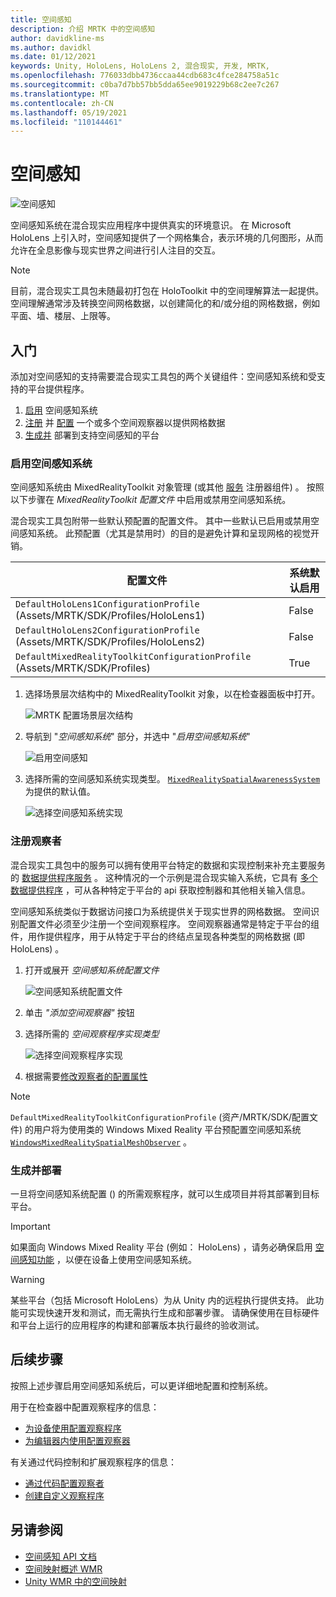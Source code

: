 ```yaml
---
title: 空间感知
description: 介绍 MRTK 中的空间感知
author: davidkline-ms
ms.author: davidkl
ms.date: 01/12/2021
keywords: Unity, HoloLens, HoloLens 2, 混合现实, 开发, MRTK,
ms.openlocfilehash: 776033dbb4736ccaa44cdb683c4fce284758a51c
ms.sourcegitcommit: c0ba7d7bb57bb5dda65ee9019229b68c2ee7c267
ms.translationtype: MT
ms.contentlocale: zh-CN
ms.lasthandoff: 05/19/2021
ms.locfileid: "110144461"
---
```

# <a name="spatial-awareness"></a>空间感知

![空间感知](../images/spatial-awareness/MRTK_SpatialAwareness_Main.png)

空间感知系统在混合现实应用程序中提供真实的环境意识。 在 Microsoft HoloLens 上引入时，空间感知提供了一个网格集合，表示环境的几何图形，从而允许在全息影像与现实世界之间进行引人注目的交互。

> [!NOTE]
> 目前，混合现实工具包未随最初打包在 HoloToolkit 中的空间理解算法一起提供。 空间理解通常涉及转换空间网格数据，以创建简化的和/或分组的网格数据，例如平面、墙、楼层、上限等。

## <a name="getting-started"></a>入门

添加对空间感知的支持需要混合现实工具包的两个关键组件：空间感知系统和受支持的平台提供程序。

1. [启用](#enable-the-spatial-awareness-system) 空间感知系统
2. [注册](#register-observers) 并 [配置](configuring-spatial-awareness-mesh-observer.md) 一个或多个空间观察器以提供网格数据
3. [生成并](#build-and-deploy) 部署到支持空间感知的平台

### <a name="enable-the-spatial-awareness-system"></a>启用空间感知系统

空间感知系统由 MixedRealityToolkit 对象管理 (或其他 [服务](xref:Microsoft.MixedReality.Toolkit.IMixedRealityServiceRegistrar) 注册器组件) 。 按照以下步骤在 *MixedRealityToolkit* *配置文件* 中启用或禁用空间感知系统。

混合现实工具包附带一些默认预配置的配置文件。 其中一些默认已启用或禁用空间感知系统。 此预配置（尤其是禁用时）的目的是避免计算和呈现网格的视觉开销。

| 配置文件 | 系统默认启用 |
| --- | --- |
| `DefaultHoloLens1ConfigurationProfile` (Assets/MRTK/SDK/Profiles/HoloLens1)  | False |
| `DefaultHoloLens2ConfigurationProfile` (Assets/MRTK/SDK/Profiles/HoloLens2)  | False |
| `DefaultMixedRealityToolkitConfigurationProfile` (Assets/MRTK/SDK/Profiles)  | True |

1. 选择场景层次结构中的 MixedRealityToolkit 对象，以在检查器面板中打开。

    ![MRTK 配置场景层次结构](../images/MRTK_ConfiguredHierarchy.png)

1. 导航到 "*空间感知系统*" 部分，并选中 "*启用空间感知系统*"

    ![启用空间感知](../images/spatial-awareness/MRTKConfig_SpatialAwareness.png)

1. 选择所需的空间感知系统实现类型。 [`MixedRealitySpatialAwarenessSystem`](xref:Microsoft.MixedReality.Toolkit.SpatialAwareness.MixedRealitySpatialAwarenessSystem)为提供的默认值。

    ![选择空间感知系统实现](../images/spatial-awareness/SpatialAwarenessSelectSystemType.png)

### <a name="register-observers"></a>注册观察者

混合现实工具包中的服务可以拥有使用平台特定的数据和实现控制来补充主要服务的 [数据提供程序服务](../../architecture/systems-extensions-providers.md) 。 这种情况的一个示例是混合现实输入系统，它具有 [多个数据提供程序](../input/input-providers.md) ，可从各种特定于平台的 api 获取控制器和其他相关输入信息。

空间感知系统类似于数据访问接口为系统提供关于现实世界的网格数据。 空间识别配置文件必须至少注册一个空间观察程序。 空间观察器通常是特定于平台的组件，用作提供程序，用于从特定于平台的终结点呈现各种类型的网格数据 (即 HoloLens) 。

1. 打开或展开 *空间感知系统配置文件*

    ![空间感知系统配置文件](../images/spatial-awareness/SpatialAwarenessProfile.png)

1. 单击 *"添加空间观察器"* 按钮
1. 选择所需的 *空间观察程序实现类型*

    ![选择空间观察程序实现](../images/spatial-awareness/SpatialAwarenessSelectObserver.png)

1. 根据需要[修改观察者的配置属性](configuring-spatial-awareness-mesh-observer.md)

> [!NOTE]
> `DefaultMixedRealityToolkitConfigurationProfile` (资产/MRTK/SDK/配置文件) 的用户将为使用类的 Windows Mixed Reality 平台预配置空间感知系统 [`WindowsMixedRealitySpatialMeshObserver`](xref:Microsoft.MixedReality.Toolkit.WindowsMixedReality.SpatialAwareness.WindowsMixedRealitySpatialMeshObserver) 。

### <a name="build-and-deploy"></a>生成并部署

一旦将空间感知系统配置 () 的所需观察程序，就可以生成项目并将其部署到目标平台。

> [!IMPORTANT]
> 如果面向 Windows Mixed Reality 平台 (例如： HoloLens) ，请务必确保启用 [空间感知功能](/windows/mixed-reality/spatial-mapping-in-unity) ，以便在设备上使用空间感知系统。

> [!WARNING]
> 某些平台（包括 Microsoft HoloLens）为从 Unity 内的远程执行提供支持。 此功能可实现快速开发和测试，而无需执行生成和部署步骤。 请确保使用在目标硬件和平台上运行的应用程序的构建和部署版本执行最终的验收测试。

## <a name="next-steps"></a>后续步骤

按照上述步骤启用空间感知系统后，可以更详细地配置和控制系统。

用于在检查器中配置观察程序的信息：

- [为设备使用配置观察程序](configuring-spatial-awareness-mesh-observer.md)
- [为编辑器内使用配置观察器](spatial-object-mesh-observer.md)

有关通过代码控制和扩展观察程序的信息：

- [通过代码配置观察者](usage-guide.md)
- [创建自定义观察程序](create-data-provider.md)

## <a name="see-also"></a>另请参阅

- [空间感知 API 文档](xref:Microsoft.MixedReality.Toolkit.SpatialAwareness)
- [空间映射概述 WMR](/windows/mixed-reality/spatial-mapping)
- [Unity WMR 中的空间映射](/windows/mixed-reality/spatial-mapping-in-unity)